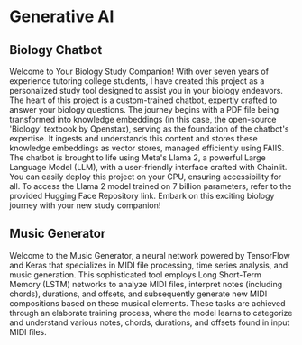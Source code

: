 # Generative AI

## Biology Chatbot

Welcome to Your Biology Study Companion! With over seven years of experience tutoring college students, I have created this project as a personalized study tool designed to assist you in your biology endeavors. The heart of this project is a custom-trained chatbot, expertly crafted to answer your biology questions. The journey begins with a PDF file being transformed into knowledge embeddings (in this case, the open-source 'Biology' textbook by Openstax), serving as the foundation of the chatbot's expertise. It ingests and understands this content and  stores these knowledge embeddings as vector stores, managed efficiently using FAIIS. The chatbot is brought to life using Meta's Llama 2, a powerful Large Language Model (LLM), with a user-friendly interface crafted with Chainlit. You can easily deploy this project on your CPU, ensuring accessibility for all. To access the Llama 2 model trained on 7 billion parameters, refer to the provided Hugging Face Repository link. Embark on this exciting biology journey with your new study companion!

## Music Generator

Welcome to the Music Generator, a neural network powered by TensorFlow and Keras that specializes in MIDI file processing, time series analysis, and music generation. This sophisticated tool employs Long Short-Term Memory (LSTM) networks to analyze MIDI files, interpret notes (including chords), durations, and offsets, and subsequently generate new MIDI compositions based on these musical elements. These tasks are achieved through an elaborate training process, where the model learns to categorize and understand various notes, chords, durations, and offsets found in input MIDI files.